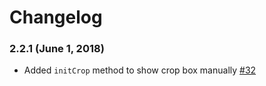# Changelog

### 2.2.1 (June 1, 2018)
 - Added `initCrop` method to show crop box manually [#32](https://github.com/Agontuk/vue-cropperjs/pull/32)
